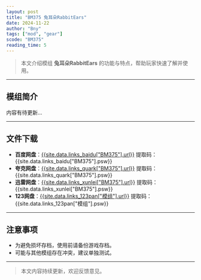 ```yaml
---
layout: post
title: "BM375 兔耳朵RabbitEars"
date: 2024-11-22
author: "Bny"
tags: ["mod", "gear"]
scode: "BM375"
reading_time: 5
---
```


> 本文介绍模组 **兔耳朵RabbitEars** 的功能与特点，帮助玩家快速了解并使用。

---

## 模组简介

内容有待更新...

---

## 文件下载
- **百度网盘**：[{{site.data.links_baidu["BM375"].url}}]({{site.data.links_baidu["BM375"].url}}) 提取码：{{site.data.links_baidu["BM375"].psw}}
- **夸克网盘**：[{{site.data.links_quark["BM375"].url}}]({{site.data.links_quark["BM375"].url}}) 提取码：{{site.data.links_quark["BM375"].psw}}
- **迅雷网盘**：[{{site.data.links_xunlei["BM375"].url}}]({{site.data.links_xunlei["BM375"].url}}) 提取码：{{site.data.links_xunlei["BM375"].psw}}
- **123网盘**：[{{site.data.links_123pan["模组"].url}}]({{site.data.links_123pan["模组"].url}}) 提取码：{{site.data.links_123pan["模组"].psw}}

---

## 注意事项
- 为避免损坏存档，使用前请备份游戏存档。
- 可能与其他模组存在冲突，建议单独测试。

---

> 本文内容持续更新，欢迎反馈意见。
